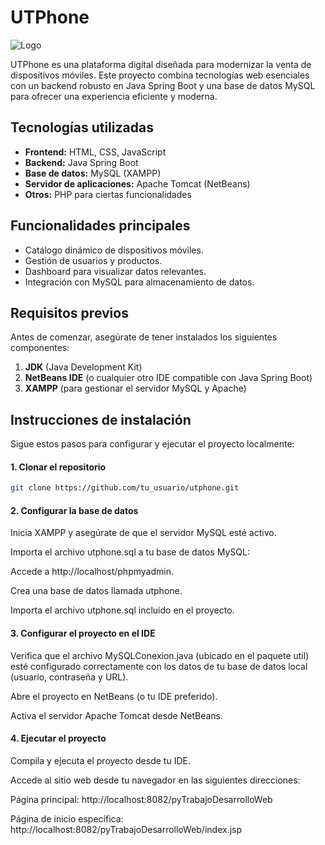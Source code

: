 # UTPhone

![Logo](https://imgur.com/DDW8944)


UTPhone es una plataforma digital diseñada para modernizar la venta de dispositivos móviles. Este proyecto combina tecnologías web esenciales con un backend robusto en Java Spring Boot y una base de datos MySQL para ofrecer una experiencia eficiente y moderna.

## Tecnologías utilizadas

- **Frontend:** HTML, CSS, JavaScript
- **Backend:** Java Spring Boot
- **Base de datos:** MySQL (XAMPP)
- **Servidor de aplicaciones:** Apache Tomcat (NetBeans)
- **Otros:** PHP para ciertas funcionalidades

## Funcionalidades principales

- Catálogo dinámico de dispositivos móviles.
- Gestión de usuarios y productos.
- Dashboard para visualizar datos relevantes.
- Integración con MySQL para almacenamiento de datos.

## Requisitos previos

Antes de comenzar, asegúrate de tener instalados los siguientes componentes:

1. **JDK** (Java Development Kit)
2. **NetBeans IDE** (o cualquier otro IDE compatible con Java Spring Boot)
3. **XAMPP** (para gestionar el servidor MySQL y Apache)

## Instrucciones de instalación

Sigue estos pasos para configurar y ejecutar el proyecto localmente:
#### 1. Clonar el repositorio
```bash
git clone https://github.com/tu_usuario/utphone.git
```
#### 2. Configurar la base de datos

Inicia XAMPP y asegúrate de que el servidor MySQL esté activo.

Importa el archivo utphone.sql a tu base de datos MySQL:

Accede a http://localhost/phpmyadmin.

Crea una base de datos llamada utphone.

Importa el archivo utphone.sql incluido en el proyecto.

#### 3. Configurar el proyecto en el IDE

Verifica que el archivo MySQLConexion.java (ubicado en el paquete util) esté configurado correctamente con los datos de tu base de datos local (usuario, contraseña y URL).

Abre el proyecto en NetBeans (o tu IDE preferido).

Activa el servidor Apache Tomcat desde NetBeans.

#### 4. Ejecutar el proyecto

Compila y ejecuta el proyecto desde tu IDE.

Accede al sitio web desde tu navegador en las siguientes direcciones:

Página principal: http://localhost:8082/pyTrabajoDesarrolloWeb

Página de inicio específica: http://localhost:8082/pyTrabajoDesarrolloWeb/index.jsp
